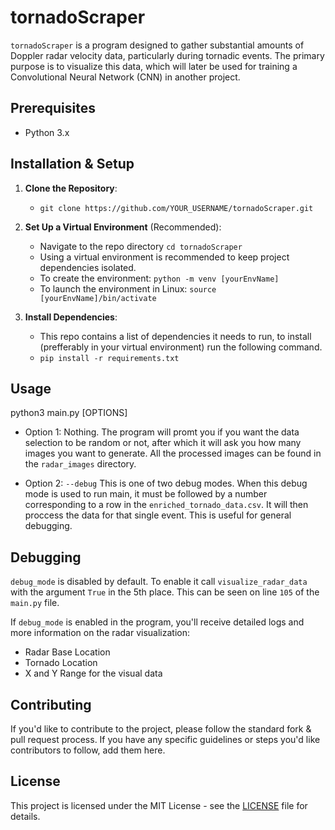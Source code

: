 # tornadoScraper

`tornadoScraper` is a program designed to gather substantial amounts of Doppler radar velocity data, particularly during tornadic events. The primary purpose is to visualize this data, which will later be used for training a Convolutional Neural Network (CNN) in another project.

## Prerequisites

- Python 3.x

## Installation & Setup

1. **Clone the Repository**:
    - `git clone https://github.com/YOUR_USERNAME/tornadoScraper.git`

2. **Set Up a Virtual Environment** (Recommended):
    - Navigate to the repo directory `cd tornadoScraper`
    - Using a virtual environment is recommended to keep project dependencies isolated.
    - To create the environment: `python -m venv [yourEnvName]`
    - To launch the environment in Linux: `source [yourEnvName]/bin/activate`

3. **Install Dependencies**:
    - This repo contains a list of dependencies it needs to run, to install (prefferably in your virtual environment) run the following command.
    - `pip install -r requirements.txt`

## Usage

python3 main.py [OPTIONS]

- Option 1: Nothing. The program will promt you if you want the data selection to be random or not, after which it will ask you how many images you want to generate. All the processed images can be found in the `radar_images` directory. 

- Option 2: `--debug` This is one of two debug modes. When this debug mode is used to run main, it must be followed by a number corresponding to a row in the `enriched_tornado_data.csv`. It will then proccess the data for that single event. This is useful for general debugging. 

## Debugging
`debug_mode` is disabled by default. To enable it call `visualize_radar_data` with the argument `True` in the 5th place. This can be seen on line `105` of the `main.py` file. 

If `debug_mode` is enabled in the program, you'll receive detailed logs and more information on the radar visualization:
- Radar Base Location
- Tornado Location
- X and Y Range for the visual data

## Contributing

If you'd like to contribute to the project, please follow the standard fork & pull request process. If you have any specific guidelines or steps you'd like contributors to follow, add them here.

## License

This project is licensed under the MIT License - see the [LICENSE](LICENSE) file for details.
